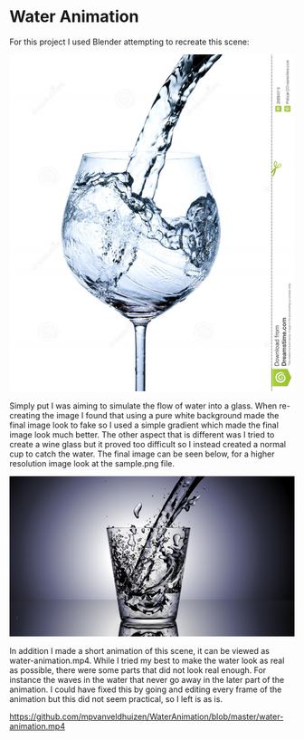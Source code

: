 # Water Animation

For this project I used Blender attempting to recreate this scene:

![example](https://github.com/mpvanveldhuizen/WaterAnimation/blob/master/example.jpg)

Simply put I was aiming to simulate the flow of water into a glass. When re-creating the image I found that using a pure white background made the final image look to fake so I used a simple gradient which made the final image look much better. The other aspect that is different was I tried to create a wine glass but it proved too difficult so I instead created a normal cup to catch the water. The final image can be seen below, for a higher resolution image look at the sample.png file.

![sample](https://github.com/mpvanveldhuizen/WaterAnimation/blob/master/sample.png)

In addition I made a short animation of this scene, it can be viewed as water-animation.mp4. While I tried my best to make the water look as real as possible, there were some parts that did not look real enough. For instance the waves in the water that never go away in the later part of the animation. I could have fixed this by going and editing every frame of the animation but this did not seem practical, so I left is as is.

https://github.com/mpvanveldhuizen/WaterAnimation/blob/master/water-animation.mp4
